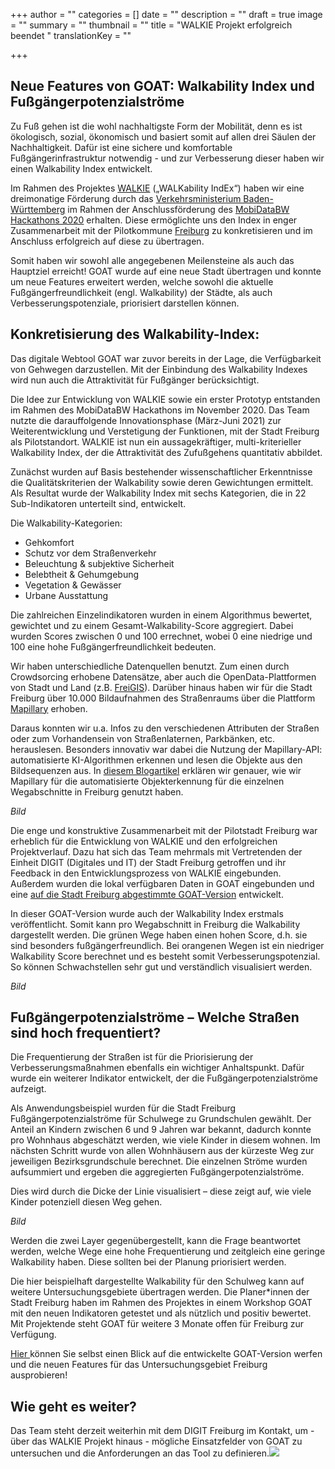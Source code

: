 +++
author = ""
categories = []
date = ""
description = ""
draft = true
image = ""
summary = ""
thumbnail = ""
title = "WALKIE Projekt erfolgreich beendet "
translationKey = ""

+++
## Neue Features von GOAT: Walkability Index und Fußgängerpotenzialströme

Zu Fuß gehen ist die wohl nachhaltigste Form der Mobilität, denn es ist ökologisch, sozial, ökonomisch und basiert somit auf allen drei Säulen der Nachhaltigkeit. Dafür ist eine sichere und komfortable Fußgängerinfrastruktur notwendig - und zur Verbesserung dieser haben wir einen Walkability Index entwickelt. 

Im Rahmen des Projektes [WALKIE](https://plan4better.de/posts/2021-04-06-walkability-index/) („WALKability IndEx“) haben wir eine dreimonatige Förderung durch das [Verkehrsministerium Baden-Württemberg](https://vm.baden-wuerttemberg.de/de/startseite/) im Rahmen der Anschlussförderung des [MobiDataBW Hackathons 2020](https://vm.baden-wuerttemberg.de/de/politik-zukunft/zukunftskonzepte/digitale-mobilitaet/mobidata-bw-hackathon/) erhalten. Diese ermöglichte uns den Index in enger Zusammenarbeit mit der Pilotkommune [Freiburg](https://digital.freiburg.de/) zu konkretisieren und im Anschluss erfolgreich auf diese zu übertragen. 

Somit haben wir sowohl alle angegebenen Meilensteine als auch das Hauptziel erreicht! GOAT wurde auf eine neue Stadt übertragen und konnte um neue Features erweitert werden, welche sowohl die aktuelle Fußgängerfreundlichkeit (engl. Walkability) der Städte, als auch Verbesserungspotenziale, priorisiert darstellen können.

## Konkretisierung des Walkability-Index:

Das digitale Webtool GOAT war zuvor bereits in der Lage, die Verfügbarkeit von Gehwegen darzustellen. Mit der Einbindung des Walkability Indexes wird nun auch die Attraktivität für Fußgänger berücksichtigt. 

Die Idee zur Entwicklung von WALKIE sowie ein erster Prototyp entstanden im Rahmen des MobiDataBW Hackathons im November 2020. Das Team nutzte die darauffolgende Innovationsphase (März-Juni 2021) zur Weiterentwicklung und Verstetigung der Funktionen, mit der Stadt Freiburg als Pilotstandort. WALKIE ist nun ein aussagekräftiger, multi-kriterieller Walkability Index, der die Attraktivität des Zufußgehens quantitativ abbildet.

Zunächst wurden auf Basis bestehender wissenschaftlicher Erkenntnisse die Qualitätskriterien der Walkability sowie deren Gewichtungen ermittelt. Als Resultat wurde der Walkability Index mit sechs Kategorien, die in 22 Sub-Indikatoren unterteilt sind, entwickelt.

Die Walkability-Kategorien:

* Gehkomfort
* Schutz vor dem Straßenverkehr
* Beleuchtung & subjektive Sicherheit
* Belebtheit & Gehumgebung
* Vegetation & Gewässer
* Urbane Ausstattung

Die zahlreichen Einzelindikatoren wurden in einem Algorithmus bewertet, gewichtet und zu einem Gesamt-Walkability-Score aggregiert. Dabei wurden Scores zwischen 0 und 100 errechnet, wobei 0 eine niedrige und 100 eine hohe Fußgängerfreundlichkeit bedeuten.

Wir haben unterschiedliche Datenquellen benutzt. Zum einen durch Crowdsorcing erhobene Datensätze, aber auch die OpenData-Plattformen von Stadt und Land (z.B. [FreiGIS](https://geoportal.freiburg.de/freigis/)). Darüber hinaus haben wir für die Stadt Freiburg über 10.000 Bildaufnahmen des Straßenraums über die Plattform [Mapillary](https://www.mapillary.com/) erhoben. 

Daraus konnten wir u.a. Infos zu den verschiedenen Attributen der Straßen oder zum Vorhandensein von Straßenlaternen, Parkbänken, etc. herauslesen. Besonders innovativ war dabei die Nutzung der Mapillary-API: automatisierte KI-Algorithmen erkennen und lesen die Objekte aus den Bildsequenzen aus. In [diesem Blogartikel](https://plan4better.de/de/posts/2021-15-06-high-quality-data-now-automatic/ "Automatisierte Bilderkennung") erklären wir genauer, wie wir Mapillary für die automatisierte Objekterkennung für die einzelnen Wegabschnitte in Freiburg genutzt haben.

_Bild_

Die enge und konstruktive Zusammenarbeit mit der Pilotstadt Freiburg war erheblich für die Entwicklung von WALKIE und den erfolgreichen Projektverlauf. Dazu hat sich das Team mehrmals mit Vertretenden der Einheit DIGIT (Digitales und IT) der Stadt Freiburg getroffen und ihr Feedback in den Entwicklungsprozess von WALKIE eingebunden. Außerdem wurden die lokal verfügbaren Daten in GOAT eingebunden und eine [auf die Stadt Freiburg abgestimmte GOAT-Version](https://freiburg.open-accessibility.org/) entwickelt.

In dieser GOAT-Version wurde auch der Walkability Index erstmals veröffentlicht. Somit kann pro Wegabschnitt in Freiburg die Walkability dargestellt werden. Die grünen Wege haben einen hohen Score, d.h. sie sind besonders fußgängerfreundlich. Bei orangenen Wegen ist ein niedriger Walkability Score berechnet und es besteht somit Verbesserungspotenzial. So können Schwachstellen sehr gut und verständlich visualisiert werden.

_Bild_

## Fußgängerpotenzialströme – Welche Straßen sind hoch frequentiert?

Die Frequentierung der Straßen ist für die Priorisierung der Verbesserungsmaßnahmen ebenfalls ein wichtiger Anhaltspunkt. Dafür wurde ein weiterer Indikator entwickelt, der die Fußgängerpotenzialströme aufzeigt.

Als Anwendungsbeispiel wurden für die Stadt Freiburg Fußgängerpotenzialströme für Schulwege zu Grundschulen gewählt. Der Anteil an Kindern zwischen 6 und 9 Jahren war bekannt, dadurch konnte pro Wohnhaus abgeschätzt werden, wie viele Kinder in diesem wohnen. Im nächsten Schritt wurde von allen Wohnhäusern aus der kürzeste Weg zur jeweiligen Bezirksgrundschule berechnet. Die einzelnen Ströme wurden aufsummiert und ergeben die aggregierten Fußgängerpotenzialströme.

Dies wird durch die Dicke der Linie visualisiert – diese zeigt auf, wie viele Kinder potenziell diesen Weg gehen.

_Bild_

Werden die zwei Layer gegenübergestellt, kann die Frage beantwortet werden, welche Wege eine hohe Frequentierung und zeitgleich eine geringe Walkability haben. Diese sollten bei der Planung priorisiert werden.

Die hier beispielhaft dargestellte Walkability für den Schulweg kann auf weitere Untersuchungsgebiete übertragen werden. Die Planer*innen der Stadt Freiburg haben im Rahmen des Projektes in einem Workshop GOAT mit den neuen Indikatoren getestet und als nützlich und positiv bewertet. Mit Projektende steht GOAT für weitere 3 Monate offen für Freiburg zur Verfügung. 

[Hier ](https://freiburg.open-accessibility.org/ "GOAT Version Freiburg")können Sie selbst einen Blick auf die entwickelte GOAT-Version werfen und die neuen Features für das Untersuchungsgebiet Freiburg ausprobieren!

## Wie geht es weiter?

Das Team steht derzeit weiterhin mit dem DIGIT Freiburg im Kontakt, um - über das WALKIE Projekt hinaus - mögliche Einsatzfelder von GOAT zu untersuchen und die Anforderungen an das Tool zu definieren.![](/images/hackathon.jpg)